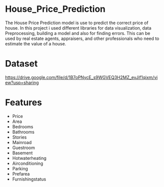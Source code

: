 # House_Price_Prediction
The House Price Prediction model is use to predict the correct price of house. In this project i used different libraries for data visualization, data Preprocessing, building a model and also for finding errors.
This can be used by real estate agents, appraisers, and other professionals who need to estimate the value of a house.
# Dataset
https://drive.google.com/file/d/1B7oPNycE_s9WGVEQ3H2MZ_evJif1qixm/view?usp=sharing

# Features
* Price
* Area
* Bedrooms
* Bathrooms
* Stories
* Mainroad
* Guestroom
* Basement
* Hotwaterheating
* Airconditioning
* Parking
* Prefarea
* Furnishingstatus
